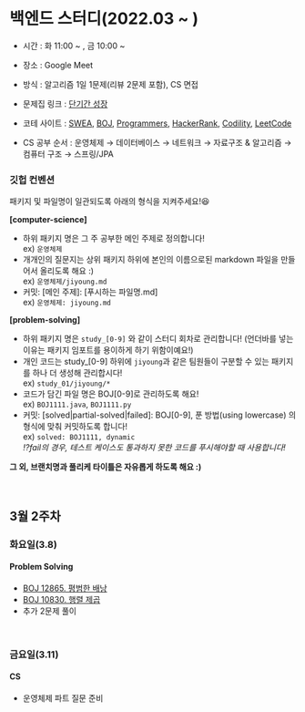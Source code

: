 # 백엔드 스터디(2022.03 ~ )

- 시간 : 화 11:00 ~ , 금 10:00 ~
- 장소 : Google Meet
- 방식 : 알고리즘 1일 1문제(리뷰 2문제 포함), CS 면접

- 문제집 링크 : [단기간 성장](https://www.acmicpc.net/workbook/view/4349)
- 코테 사이트 : [SWEA](https://swexpertacademy.com/main/code/problem/problemList.do),  [BOJ](https://www.acmicpc.net),  [Programmers](https://programmers.co.kr/learn/challenges),  [HackerRank](https://www.hackerrank.com/dashboard),  [Codility](https://app.codility.com/programmers/),  [LeetCode](https://leetcode.com/problemset/all/)
- CS 공부 순서 : 운영체제 → 데이터베이스 → 네트워크 → 자료구조 & 알고리즘 → 컴퓨터 구조 → 스프링/JPA 

### 깃헙 컨벤션
패키지 및 파일명이 일관되도록 아래의 형식을 지켜주세요!😆  

**[computer-science]**
- 하위 패키지 명은 그 주 공부한 메인 주제로 정의합니다!  
ex) `운영체제`
- 개개인의 질문지는 상위 패키지 하위에 본인의 이름으로된 markdown 파일을 만들어서 올리도록 해요 :)  
ex) `운영체제/jiyoung.md`
- 커밋: [메인 주제]: [푸시하는 파일명.md]  
ex) `운영체제: jiyoung.md`

**[problem-solving]**
- 하위 패키지 명은 `study_[0-9]` 와 같이 스터디 회차로 관리합니다! (언더바를 넣는 이유는 패키지 임포트를 용이하게 하기 위함이예요!)
- 개인 코드는 study_[0-9] 하위에 `jiyoung`과 같은 팀원들이 구분할 수 있는 패키지를 하나 더 생성해 관리합시다!  
ex) `study_01/jiyoung/*`
- 코드가 담긴 파일 명은 BOJ[0-9]로 관리하도록 해요!  
ex) `BOJ1111.java`, `BOJ1111.py`
- 커밋: [solved|partial-solved|failed]: BOJ[0-9], 푼 방법(using lowercase) 의 형식에 맞춰 커밋하도록 합니다!  
ex) `solved: BOJ1111, dynamic`  
*⁉️fail의 경우, 테스트 케이스도 통과하지 못한 코드를 푸시해야할 때 사용합니다!*

**그 외, 브랜치명과 풀리케 타이틀은 자유롭게 하도록 해요 :)**

<br/>

## 3월 2주차

### 화요일(3.8)

#### Problem Solving
* [BOJ 12865. 평범한 배낭](https://www.acmicpc.net/problem/12865)
* [BOJ 10830. 행렬 제곱](https://www.acmicpc.net/problem/10830)
* 추가 2문제 풀이

<br/>

### 금요일(3.11)

#### CS
* 운영체제 파트 질문 준비
